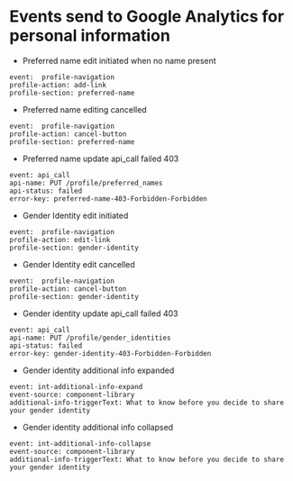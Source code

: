 # Events send to Google Analytics for personal information

- Preferred name edit initiated when no name present
```
event:  profile-navigation
profile-action: add-link
profile-section: preferred-name
```

- Preferred name editing cancelled
```
event:  profile-navigation
profile-action: cancel-button
profile-section: preferred-name
```

- Preferred name update api_call failed 403

```
event: api_call
api-name: PUT /profile/preferred_names
api-status: failed
error-key: preferred-name-403-Forbidden-Forbidden
```

- Gender Identity edit initiated

```
event:  profile-navigation
profile-action: edit-link
profile-section: gender-identity
 ```

- Gender Identity edit cancelled

```
event:  profile-navigation
profile-action: cancel-button
profile-section: gender-identity
```

- Gender identity update api_call failed 403

```
event: api_call
api-name: PUT /profile/gender_identities
api-status: failed
error-key: gender-identity-403-Forbidden-Forbidden
```
- Gender identity additional info expanded

```
event: int-additional-info-expand
event-source: component-library
additional-info-triggerText: What to know before you decide to share your gender identity
```

- Gender identity additional info collapsed

```
event: int-additional-info-collapse
event-source: component-library
additional-info-triggerText: What to know before you decide to share your gender identity
```
